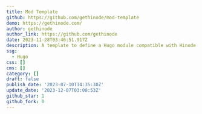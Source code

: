 ```yaml
---
title: Mod Template
github: https://github.com/gethinode/mod-template
demo: https://gethinode.com/
author: gethinode
author_link: https://github.com/gethinode
date: 2023-11-28T03:46:51.917Z
description: A template to define a Hugo module compatible with Hinode
ssg:
  - Hugo
css: []
cms: []
category: []
draft: false
publish_date: '2023-07-10T14:35:30Z'
update_date: '2023-12-07T03:08:53Z'
github_star: 1
github_fork: 0
---
```

